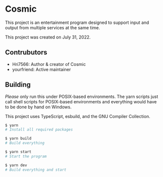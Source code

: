 # Cosmic

This project is an entertainment program designed to support input and output from multiple services at the same time.

This project was created on July 31, 2022.

## Contrubutors

- Hri7566: Author & creator of Cosmic
- yourfriend: Active maintainer

## Building

*Please* only run this under POSIX-based environments. The yarn scripts just call shell scripts for POSIX-based environments and everything would have to be done by hand on Windows.

This project uses TypeScript, esbuild, and the GNU Compiler Collection.

```sh
$ yarn
# Install all required packages
```

```sh
$ yarn build
# Build everything
```

```sh
$ yarn start
# Start the program
```

```sh
$ yarn dev
# Build everything and start
```
